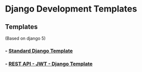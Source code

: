 # Django Development Templates


## Templates 
(Based on django 5)

### - [Standard Django Template](https://github.com/F4ruk-seker/django-development-templates/tree/standard_django_template) 

### - [REST API - JWT - Django Template](https://github.com/F4ruk-seker/django-development-templates/tree/rest_jwt_django_template) 

